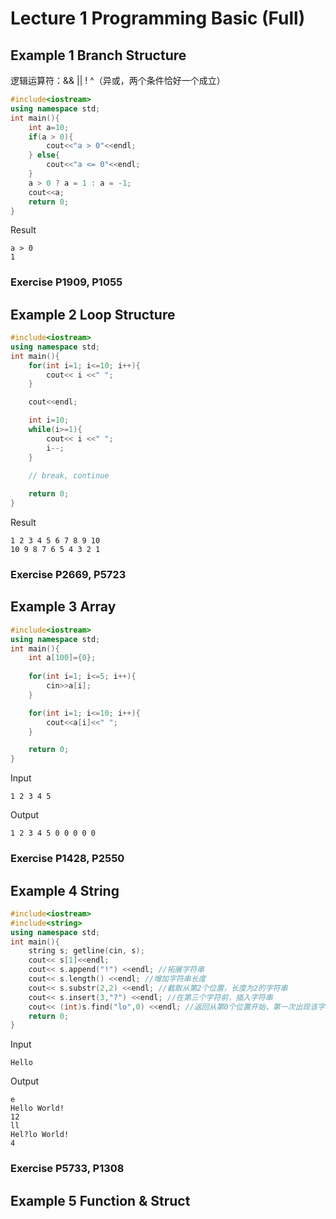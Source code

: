 # Lecture 1 Programming Basic (Full)
## Example 1 Branch Structure
逻辑运算符：&& || ! ^（异或，两个条件恰好一个成立）

```c++
#include<iostream> 
using namespace std;
int main(){
    int a=10;
    if(a > 0){
        cout<<"a > 0"<<endl;
    } else{
        cout<<"a <= 0"<<endl;
    }
    a > 0 ? a = 1 : a = -1;
    cout<<a;
    return 0;
}
```

Result

```
a > 0
1
```
### Exercise P1909, P1055
## Example 2 Loop Structure
```c++
#include<iostream> 
using namespace std;
int main(){
    for(int i=1; i<=10; i++){
        cout<< i <<" ";
    }

    cout<<endl;

    int i=10;
    while(i>=1){
        cout<< i <<" ";
        i--;
    }

    // break, continue
    
    return 0;
}
```
Result
```
1 2 3 4 5 6 7 8 9 10 
10 9 8 7 6 5 4 3 2 1 
```

### Exercise P2669, P5723
## Example 3 Array 
```c++
#include<iostream> 
using namespace std;
int main(){
    int a[100]={0};
    
    for(int i=1; i<=5; i++){
        cin>>a[i];
    }

    for(int i=1; i<=10; i++){
        cout<<a[i]<<" ";
    }

    return 0;
}
```
Input
```
1 2 3 4 5
```
Output
```
1 2 3 4 5 0 0 0 0 0 
```
### Exercise P1428, P2550
## Example 4 String
```c++
#include<iostream> 
#include<string>
using namespace std;
int main(){
    string s; getline(cin, s);
    cout<< s[1]<<endl;
    cout<< s.append("!") <<endl; //拓展字符串
    cout<< s.length() <<endl; //增加字符串长度
    cout<< s.substr(2,2) <<endl; //截取从第2个位置，长度为2的字符串
    cout<< s.insert(3,"?") <<endl; //在第三个字符前，插入字符串
    cout<< (int)s.find("lo",0) <<endl; //返回从第0个位置开始，第一次出现该字符串位置，未出现则为-1
    return 0;
}
```
Input
```
Hello
```
Output
```
e
Hello World!
12
ll
Hel?lo World!
4
```
### Exercise P5733, P1308
## Example 5 Function & Struct






























